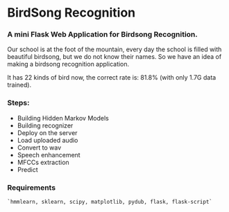 # BirdSong Recognition

### A mini Flask Web Application for Birdsong Recognition.

Our school is at the foot of the mountain, every day the school is filled with beautiful birdsong, but we do not know their names. So we have an idea of making a birdsong recognition application.

It has 22 kinds of bird now, 
the correct rate is: 81.8% (with only 1.7G data trained).

### Steps:
+    Building Hidden Markov Models
+    Building recognizer
+    Deploy on the server
+    Load uploaded audio
+    Convert to wav
+    Speech enhancement
+    MFCCs extraction
+    Predict

### Requirements
    `hmmlearn, sklearn, scipy, matplotlib, pydub, flask, flask-script`    

